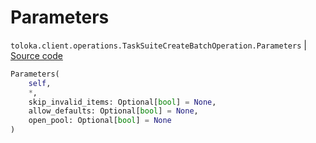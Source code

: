 # Parameters
`toloka.client.operations.TaskSuiteCreateBatchOperation.Parameters` | [Source code](https://github.com/Toloka/toloka-kit/blob/v1.1.1/src/client/operations.py#L315)

```python
Parameters(
    self,
    *,
    skip_invalid_items: Optional[bool] = None,
    allow_defaults: Optional[bool] = None,
    open_pool: Optional[bool] = None
)
```

